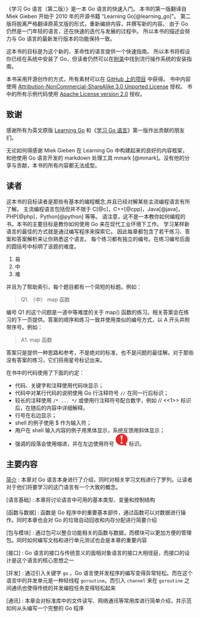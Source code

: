 《学习 Go 语言（第二版）》是一本 Go 语言的快速入门。
本书的第一版翻译自 Miek Gieben 开始于 2010 年的开源书籍 “Learning Go[@learning_go]”。
第二版将脱离严格翻译原英文版的形式，重新编排内容，并撰写新的内容。
由于 Go 仍然是一门年轻的语言，还在快速的迭代与发展的过程中。
所以本书的描述会努力与 Go 语言的最新发行版本的功能保持一致。

这本书的目标是为这个新的、革命性的语言提供一个快速指南。
所以本书将假设你已经在系统中安装了 Go，但读者仍然可以在[附录](#附录)中找到流行操作系统的安装指南。

本书采用开源创作的方式，所有素材可以在 [GitHub 上的项目](https://github.com/mikespook/Learning-Go-zh-cn) 中获得。
书中内容使用 [Attribution-NonCommercial-ShareAlike 3.0 Unported License](http://creativecommons.org/licenses/by-nc-sa/3.0/) 授权。
书中的所有示例代码使用 [Apache License version 2.0](https://www.apache.org/licenses/LICENSE-2.0) 授权。

## 致谢

感谢所有为英文原版 [Learning Go](https://github.com/miekg/learninggo) 和《[学习 Go 语言](https://github.com/mikespook/Learning-Go-zh-cn/tree/v1)》第一版作出贡献的朋友们。

无论如何得感谢 Miek Gieben 在 Learning Go 中构建起来的良好的内容框架，
和他使用 Go 语言开发的 markdown 处理工具 mmark [@mmark]。没有他的分享与贡献，本书的所有内容都无法成型。

## 读者

这本书的目标读者是那些有基本的编程概念,并且已经对解某些主流编程语言有所了解。
主流编程语言包括但并不限于 C[@c]，C++[@cpp]，Java[@java]，PHP[@php]，Python[@python] 等等。
请注意，这不是一本教你如何编程的书。本书的主要目标是教你如何使用 Go 来在现代工业环境下工作。
学习某样新语言的最佳的方式就是通过编写程序来探索它。
因此每章都包含了若干练习、答案和答案解析来让你熟悉这个语言。
每个练习都有独立的编号。在练习编号后面的圆括号中标明了该题的难度。

1. 易
2. 中
3. 难

并且为了帮助索引，每个题目都有一个简短的标题。例如：

> Q1. （中） map 函数

编号 Q1 的这个问题是一道中等难度的关于 map\(\) 函数的练习。相关答案会在练习的下一页提供。答案的顺序和练习一致并使用类似的编号方式，以 A 开头并附带序号。例如：

> A1. map 函数

答案只是提供一种思路和参考，不是绝对的标准，也不是问题的最佳解。对于那些没有答案的练习，它们将用星号标记出来。

在书中的代码使用了下面的约定：

* 代码、关键字和注释使用代码块显示；
* 代码中对某行代码的说明使用 Go 行注释符号 `//` 在同一行后标识；
* 较长的注释使用 `/* ... */` 或使用行注释符号配合数字，例如 // <<1>> 标识后，在随后的内容中详细解释。
* 行号在右边显示；
* shell 的例子使用 $ 作为输入符；
* 用户在 shell 输入内容的例子用黑体显示，系统反馈用斜体显示；
* 强调的段落会使用缩进，并在左边使用符号 ![](fig/alert.png) 标识。

## 主要内容

[简介](#简介)
:	本章对 Go 语言本身进行了介绍，同时对相关学习文档进行了罗列。让读者对于他们将要学习的这门语言有一个大致的概念。

[语言基础]
:	本章将讨论语言中可用的基本类型、变量和控制结构

[函数与数据]
:	函数是 Go 程序中的重要基本部件，通过函数可以对数据进行操作。同时本章也会对 Go 的垃圾自动回收和内存分配进行简要介绍

[包与模块]
:	通过包可以整合功能相关的函数与数据，而模块可以更加方便的管理包。同时如何编写文档和进行单元测试也会是本章的重要内容

[接口]
:	Go 语言的接口与传统意义的面相对象语言的接口大相径庭，而接口的设计是这个语言的核心思想之一

[并发]
:	通过引入关键字 `go` ，Go 语言使并发程序的编写变得异常轻松。而在这个语言中的并发单元是一种轻线程 `goroutine`。而引入 `channel` 来在 `goroutine` 之间通讯也使得传统的并发编程任务变得轻松起来

[通讯]
:	本章会对标准库中的文件读写、网络通讯等常用库进行简单介绍，并示范如何从头编写一个完整的 Go 程序
